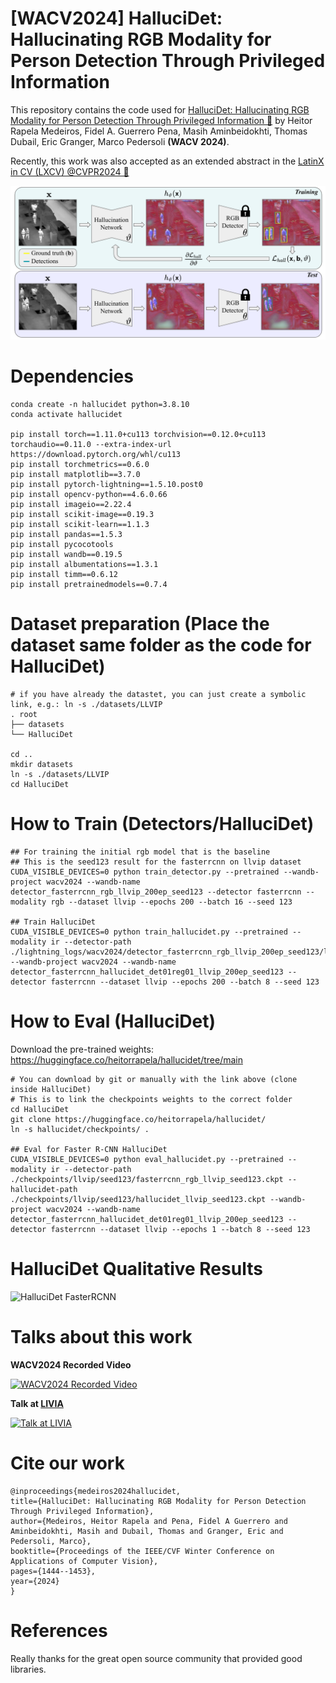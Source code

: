 
# [WACV2024] HalluciDet: Hallucinating RGB Modality for Person Detection Through Privileged Information

This repository contains the code used for [HalluciDet: Hallucinating RGB Modality for Person Detection Through Privileged Information 🔗](https://openaccess.thecvf.com/content/WACV2024/html/Medeiros_HalluciDet_Hallucinating_RGB_Modality_for_Person_Detection_Through_Privileged_Information_WACV_2024_paper.html) by Heitor Rapela Medeiros, Fidel A. Guerrero Pena, Masih Aminbeidokhti, Thomas Dubail, Eric Granger, Marco Pedersoli **(WACV 2024)**. 

Recently, this work was also accepted as an extended abstract in the [LatinX in CV (LXCV) @CVPR2024 🔗](https://www.latinxinai.org/cvpr-2024)


![HalluciDet Model](./resources/hallucidet.png)



# Dependencies

	conda create -n hallucidet python=3.8.10
	conda activate hallucidet

	pip install torch==1.11.0+cu113 torchvision==0.12.0+cu113 torchaudio==0.11.0 --extra-index-url https://download.pytorch.org/whl/cu113
	pip install torchmetrics==0.6.0
	pip install matplotlib==3.7.0
	pip install pytorch-lightning==1.5.10.post0
	pip install opencv-python==4.6.0.66
	pip install imageio==2.22.4
	pip install scikit-image==0.19.3
	pip install scikit-learn==1.1.3
	pip install pandas==1.5.3
	pip install pycocotools
	pip install wandb==0.19.5
	pip install albumentations==1.3.1
	pip install timm==0.6.12
	pip install pretrainedmodels==0.7.4

# Dataset preparation (Place the dataset same folder as the code for HalluciDet)

	# if you have already the datastet, you can just create a symbolic link, e.g.: ln -s ./datasets/LLVIP
	. root
	├── datasets
	└── HalluciDet

	cd ..
	mkdir datasets
	ln -s ./datasets/LLVIP 
	cd HalluciDet


# How to Train (Detectors/HalluciDet)


	## For training the initial rgb model that is the baseline
	## This is the seed123 result for the fasterrcnn on llvip dataset
	CUDA_VISIBLE_DEVICES=0 python train_detector.py --pretrained --wandb-project wacv2024 --wandb-name detector_fasterrcnn_rgb_llvip_200ep_seed123 --detector fasterrcnn --modality rgb --dataset llvip --epochs 200 --batch 16 --seed 123

	## Train HalluciDet
	CUDA_VISIBLE_DEVICES=0 python train_hallucidet.py --pretrained --modality ir --detector-path ./lightning_logs/wacv2024/detector_fasterrcnn_rgb_llvip_200ep_seed123/llvip_rgb_fasterrcnn/best.ckpt --wandb-project wacv2024 --wandb-name detector_fasterrcnn_hallucidet_det01reg01_llvip_200ep_seed123 --detector fasterrcnn --dataset llvip --epochs 200 --batch 8 --seed 123


# How to Eval (HalluciDet)

Download the pre-trained weights: https://huggingface.co/heitorrapela/hallucidet/tree/main

	# You can download by git or manually with the link above (clone inside HalluciDet)
	# This is to link the checkpoints weights to the correct folder
	cd HalluciDet
	git clone https://huggingface.co/heitorrapela/hallucidet/
	ln -s hallucidet/checkpoints/ .

	## Eval for Faster R-CNN HalluciDet
	CUDA_VISIBLE_DEVICES=0 python eval_hallucidet.py --pretrained --modality ir --detector-path ./checkpoints/llvip/seed123/fasterrcnn_rgb_llvip_seed123.ckpt --hallucidet-path ./checkpoints/llvip/seed123/hallucidet_llvip_seed123.ckpt --wandb-project wacv2024 --wandb-name detector_fasterrcnn_hallucidet_det01reg01_llvip_200ep_seed123 --detector fasterrcnn --dataset llvip --epochs 1 --batch 8 --seed 123




# HalluciDet Qualitative Results


![HalluciDet FasterRCNN](./resources/test_batch.gif)


# Talks about this work

**WACV2024 Recorded Video**


[![WACV2024 Recorded Video](https://img.youtube.com/vi/BEFi_zkG8Yc/0.jpg)](https://www.youtube.com/watch?v=BEFi_zkG8Yc)

**Talk at [LIVIA](https://liviamtl.ca/)**


[![Talk at LIVIA](https://img.youtube.com/vi/spH6mHMHapw/0.jpg)](https://youtu.be/spH6mHMHapw)


# Cite our work

	@inproceedings{medeiros2024hallucidet,
	title={HalluciDet: Hallucinating RGB Modality for Person Detection Through Privileged Information},
	author={Medeiros, Heitor Rapela and Pena, Fidel A Guerrero and Aminbeidokhti, Masih and Dubail, Thomas and Granger, Eric and Pedersoli, Marco},
	booktitle={Proceedings of the IEEE/CVF Winter Conference on Applications of Computer Vision},
	pages={1444--1453},
	year={2024}
	}


# References


Really thanks for the great open source community that provided good libraries.